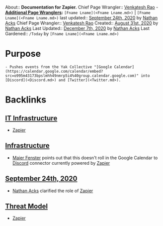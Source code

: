 About:: __Documentation for Zapier.__
Chief Page Wrangler:: [Venkatesh Rao](<Venkatesh Rao.md>)
    - **[Additional Page Wranglers](<Additional Page Wranglers.md>):** `[Fname Lname](<Fname Lname.md>)` | `[Fname Lname](<Fname Lname.md>)`
last updated:: [September 24th, 2020](<September 24th, 2020.md>) by [Nathan Acks](<Nathan Acks.md>)
Chief Page Wrangler:: [Venkatesh Rao](<Venkatesh Rao.md>)
Created:: [August 31st, 2020](<August 31st, 2020.md>) by [Nathan Acks](<Nathan Acks.md>)
Last Updated:: [December 7th, 2020](<December 7th, 2020.md>) by [Nathan Acks](<Nathan Acks.md>)
Last Gardened:: `/Today` by `[Fname Lname](<Fname Lname.md>)`
# Purpose
    - Pushes events from the Yak Collective "[Google Calendar](https://calendar.google.com/calendar/embed?src=o995m43173bpslmhh49nmrp5i4%40group.calendar.google.com)" into [Discord](<Discord.md>) and [Twitter](<Twitter.md>).

# Backlinks
## [IT Infrastructure](<IT Infrastructure.md>)
- [Zapier](<Zapier.md>)

## [Infrastructure](<Infrastructure.md>)
- [Maier Fenster](<Maier Fenster.md>) points out that this doesn't roll in the Google Calendar to [Discord](<Discord.md>) connector currently powered by [Zapier](<Zapier.md>)

## [September 24th, 2020](<September 24th, 2020.md>)
- [Nathan Acks](<Nathan Acks.md>) clarified the role of [Zapier](<Zapier.md>)

## [Threat Model](<Threat Model.md>)
- [Zapier](<Zapier.md>)

